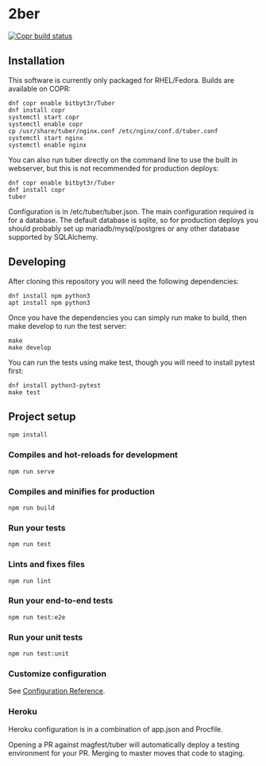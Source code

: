 # 2ber
[![Copr build status](https://copr.fedorainfracloud.org/coprs/bitbyt3r/Tuber/package/tuber/status_image/last_build.png)](https://copr.fedorainfracloud.org/coprs/bitbyt3r/Tuber/package/tuber/)

## Installation
This software is currently only packaged for RHEL/Fedora. Builds are available on COPR:
```
dnf copr enable bitbyt3r/Tuber
dnf install copr
systemctl start copr
systemctl enable copr
cp /usr/share/tuber/nginx.conf /etc/nginx/conf.d/tuber.conf
systemctl start nginx
systemctl enable nginx
```

You can also run tuber directly on the command line to use the built in webserver, but this is not recommended for production deploys:
```
dnf copr enable bitbyt3r/Tuber
dnf install copr
tuber
```

Configuration is in /etc/tuber/tuber.json. The main configuration required is for a database. The default database is sqlite, so for production deploys you should probably set up mariadb/mysql/postgres or any other database supported by SQLAlchemy.

## Developing
After cloning this repository you will need the following dependencies:
```
dnf install npm python3
apt install npm python3
```

Once you have the dependencies you can simply run make to build, then make develop to run the test server:
```
make
make develop
```

You can run the tests using make test, though you will need to install pytest first:
```
dnf install python3-pytest
make test
```

## Project setup
```
npm install
```

### Compiles and hot-reloads for development
```
npm run serve
```

### Compiles and minifies for production
```
npm run build
```

### Run your tests
```
npm run test
```

### Lints and fixes files
```
npm run lint
```

### Run your end-to-end tests
```
npm run test:e2e
```

### Run your unit tests
```
npm run test:unit
```

### Customize configuration
See [Configuration Reference](https://cli.vuejs.org/config/).

### Heroku
Heroku configuration is in a combination of app.json and Procfile.

Opening a PR against magfest/tuber will automatically deploy a testing environment for your PR. Merging to master moves that code to staging.
